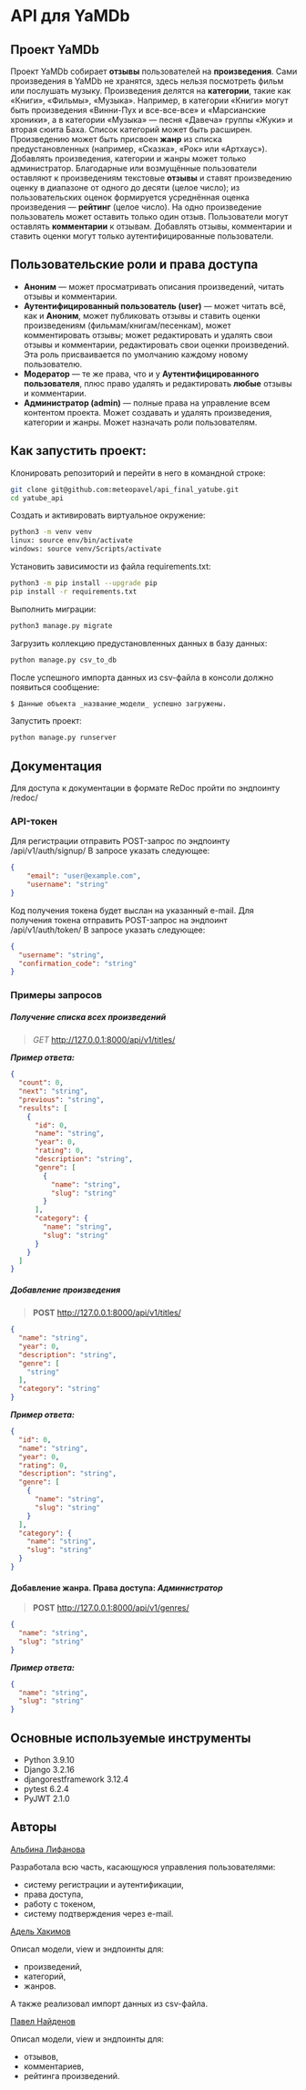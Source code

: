 # API для YaMDb

## Проект YaMDb

Проект YaMDb собирает **отзывы** пользователей на **произведения**. Сами произведения в YaMDb не хранятся, здесь нельзя посмотреть фильм или послушать музыку.
Произведения делятся на **категории**, такие как «Книги», «Фильмы», «Музыка». Например, в категории «Книги» могут быть произведения «Винни-Пух и все-все-все» и «Марсианские хроники», а в категории «Музыка» — песня «Давеча» группы «Жуки» и вторая сюита Баха. Список категорий может быть расширен.
Произведению может быть присвоен **жанр** из списка предустановленных (например, «Сказка», «Рок» или «Артхаус»).
Добавлять произведения, категории и жанры может только администратор.
Благодарные или возмущённые пользователи оставляют к произведениям текстовые **отзывы** и ставят произведению оценку в диапазоне от одного до десяти (целое число); из пользовательских оценок формируется усреднённая оценка произведения — **рейтинг** (целое число). На одно произведение пользователь может оставить только один отзыв.
Пользователи могут оставлять **комментарии** к отзывам.
Добавлять отзывы, комментарии и ставить оценки могут только аутентифицированные пользователи. 

## Пользовательские роли и права доступа
* **Аноним** — может просматривать описания произведений, читать отзывы и комментарии.
* **Аутентифицированный пользователь (user)** — может читать всё, как и **Аноним**, может публиковать отзывы и ставить оценки произведениям (фильмам/книгам/песенкам), может комментировать отзывы; может редактировать и удалять свои отзывы и комментарии, редактировать свои оценки произведений. Эта роль присваивается по умолчанию каждому новому пользователю.
* **Модератор** — те же права, что и у **Аутентифицированного пользователя**, плюс право удалять и редактировать **любые** отзывы и комментарии.
* **Администратор (admin)** — полные права на управление всем контентом проекта. Может создавать и удалять произведения, категории и жанры. Может назначать роли пользователям.

## Как запустить проект:

Клонировать репозиторий и перейти в него в командной строке:
```bash
git clone git@github.com:meteopavel/api_final_yatube.git
cd yatube_api
```
Cоздать и активировать виртуальное окружение:
```bash
python3 -m venv venv
linux: source env/bin/activate
windows: source venv/Scripts/activate
```
Установить зависимости из файла requirements.txt:
```bash
python3 -m pip install --upgrade pip
pip install -r requirements.txt
```
Выполнить миграции:
```bash
python3 manage.py migrate
```
Загрузить коллекцию предустановленных данных в базу данных:
```bash
python manage.py csv_to_db
```
После успешного импорта данных из csv-файла в консоли должно появиться сообщение:
```bash
$ Данные объекта _название_модели_ успешно загружены.
```
Запустить проект:
```bash
python manage.py runserver
```

## Документация

Для доступа к документации в формате ReDoc пройти по эндпоинту /redoc/

### API-токен

Для регистрации отправить POST-запрос по эндпоинту /api/v1/auth/signup/
В запросе указать следующее:
```json
{
    "email": "user@example.com",
    "username": "string"
}
```

Код получения токена будет выслан на указанный e-mail. Для получения токена отправить POST-запрос на эндпоинт /api/v1/auth/token/
В запросе указать следующее:
```json
{
  "username": "string",
  "confirmation_code": "string"
}
```

### Примеры запросов

##### Получение списка всех произведений

>*GET* http://127.0.0.1:8000/api/v1/titles/

***Пример ответа:***
```json
{
  "count": 0,
  "next": "string",
  "previous": "string",
  "results": [
    {
      "id": 0,
      "name": "string",
      "year": 0,
      "rating": 0,
      "description": "string",
      "genre": [
        {
          "name": "string",
          "slug": "string"
        }
      ],
      "category": {
        "name": "string",
        "slug": "string"
      }
    }
  ]
}
```

##### Добавление произведения

>**POST** http://127.0.0.1:8000/api/v1/titles/
```json
{
  "name": "string",
  "year": 0,
  "description": "string",
  "genre": [
    "string"
  ],
  "category": "string"
}
```
***Пример ответа:***
```json
{
  "id": 0,
  "name": "string",
  "year": 0,
  "rating": 0,
  "description": "string",
  "genre": [
    {
      "name": "string",
      "slug": "string"
    }
  ],
  "category": {
    "name": "string",
    "slug": "string"
  }
}
```

#### Добавление жанра. Права доступа: *Администратор*

>**POST** http://127.0.0.1:8000/api/v1/genres/
```json
{
  "name": "string",
  "slug": "string"
}
```
***Пример ответа:***
```json
{
  "name": "string",
  "slug": "string"
}
```

## Основные используемые инструменты

* Python 3.9.10
* Django 3.2.16
* djangorestframework 3.12.4
* pytest 6.2.4
* PyJWT 2.1.0


## Авторы

[Альбина Лифанова](https://github.com/lifaalbina)

Разработала всю часть, касающуюся управления пользователями:
* систему регистрации и аутентификации,
* права доступа,
* работу с токеном,
* систему подтверждения через e-mail.


[Адель Хакимов](https://github.com/AdelKhakimov)

Описал модели, view и эндпоинты для:
* произведений,
* категорий,
* жанров.

А также реализовал импорт данных из csv-файла.

[Павел Найденов](https://github.com/traneid)

Описал модели, view и эндпоинты для:
* отзывов,
* комментариев,
* рейтинга произведений.

